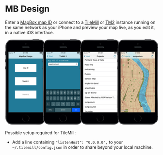 # MB Design

Enter a [MapBox map ID](https://www.mapbox.com/developers/api-overview/) or connect to a [TileMill](http://tilemill.com) or [TM2](http://github.com/mapbox/tm2) instance running on the same network as your iPhone and preview your map live, as you edit it, in a native iOS interface. 

![](screenshot.png)

Possible setup required for TileMill: 

 * Add a line containing `"listenHost": "0.0.0.0",` to your `~/.tilemill/config.json` in order to share beyond your local machine. 